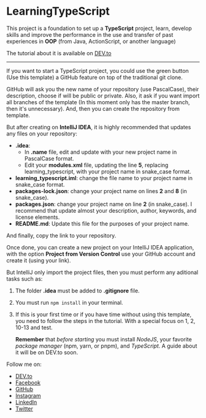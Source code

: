 # LearningTypeScript
This project is a foundation to set up a **TypeScript** project, learn, develop skills and improve the performance in the use and transfer of past experiences in **OOP** (from Java, ActionScript, or another language)

The tutorial about it is available on [DEV.to](https://dev.to/jam65st/setting-up-a-typescript-project-with-intellij-idea-ddg-temp-slug-7192451/)

---

If you want to start a TypeScript project, you could use the green button (Use this template) a GitHub feature on top of the traditional git clone.

GitHub will ask you the new name of your repository (use PascalCase), their description, choose if will be public or private. Also, it ask if you want import all branches of the template (In this moment only has the master branch, then it's unnecessary). And, then you can create the repository from template.

But after creating on **IntelliJ IDEA**, it is highly recommended that updates any files on your repository:
* **.idea**: 
  * In **.name** file, edit and update with your new project name in PascalCase format.
  * Edit your **modules.xml** file, updating the line **5**, replacing learning_typescript, with your project name in snake_case format.
* **learning_typescript.iml**: change the file name to your project name in snake_case format.
* **packages-lock.json**: change your project name on lines **2** and **8** (in snake_case).
* **packages.json**: change your project name on line **2** (in snake_case). I recommend that update almost your description, author, keywords, and license elements.
* **README.md**: Update this file for the purposes of your project name.

And finally, copy the link to your repository.

Once done, you can create a new project on your IntelliJ IDEA application, with the option **Project from Version Control** use your GitHub account and create it (using your link).

But IntelliJ only import the project files, then you must perform any aditional tasks such as:
1. The folder **.idea** must be added to **.gitignore** file.
2. You must run ``npm install`` in your terminal.
3. If this is your first time or if you have time without using this template, you need to follow the steps in the tutorial. With a special focus on 1, 2, 10-13 and test.

    **Remember** that *before starting* you must install *NodeJS*, your favorite *package manager* (npm, yarn, or pnpm), and *TypeScript*. A guide about it will be on DEV.to soon.

Follow me on:
* [DEV.to](https://dev.to/jam65st)
* [Facebook](https://www.facebook.com/jam65st/)
* [GitHub](https://github.com/jam65st)
* [Instagram](https://www.instagram.com/testandfails/)
* [LinkedIn](https://www.linkedin.com/in/jam65st/)
* [Twitter](https://twitter.com/jam65st)